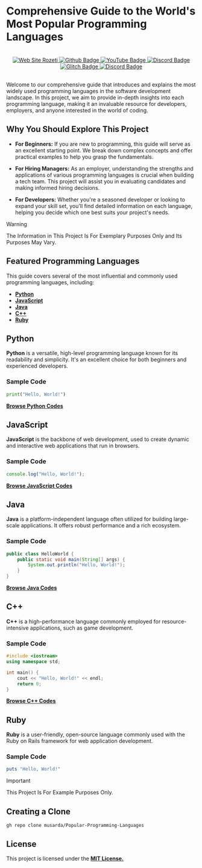 # Comprehensive Guide to the World's Most Popular Programming Languages

<br>
<div style="text-align: center;" align="center">
  <a href="https://musarda.github.io">
    <img src="https://img.shields.io/badge/Visit%20My-Website-E6E6E6" alt="Web Site Rozeti">
  </a>
  <a href="https://www.github.com/musarda"> <!--GitHub Link-->
    <img src="https://img.shields.io/badge/-GitHub-000?style=quare&labelColor=000&logo=GitHub&logoColor=white&link=link" alt="Github Badge">
  </a>
  <a href="https://www.youtube.com/@CodeChain"> <!--YouTube Link-->
    <img src="https://img.shields.io/badge/-YouTube-c4302b?style=quare&labelColor=c4302b&logo=YouTube&logoColor=white&link=link" alt="YouTube Badge">
  </a>
  <a href="https://discord.gg/kf29ZKZyw6"> <!--Discord Link-->
    <img src="https://img.shields.io/badge/-Discord-738adb?style=quare&labelColor=blurple&logo=Discord&logoColor=white&link=link" alt="Discord Badge">
  </a>
  <a href="https://www.glitch.com/@musarda44"> <!--Glitch Link-->
    <img src="https://img.shields.io/badge/-Glitch-2800ff?style=quare&labelColor=2800ff&logo=Glitch&logoColor=white&link=link" alt="Glitch Badge">
  </a>
  <a href="https://discord.gg/Kaye7tpHcQ"> <!--Discord2 Link-->
    <img src="https://img.shields.io/badge/-Discord-738adb?style=quare&labelColor=blurple&logo=Discord&logoColor=white&link=link" alt="Discord Badge">
  </a>
</div>
<br>

Welcome to our comprehensive guide that introduces and explains the most widely used programming languages in the software development landscape. In this project, we aim to provide in-depth insights into each programming language, making it an invaluable resource for developers, employers, and anyone interested in the world of coding.

## Why You Should Explore This Project

- **For Beginners:** If you are new to programming, this guide will serve as an excellent starting point. We break down complex concepts and offer practical examples to help you grasp the fundamentals.
  
- **For Hiring Managers:** As an employer, understanding the strengths and applications of various programming languages is crucial when building a tech team. This project will assist you in evaluating candidates and making informed hiring decisions.

- **For Developers:** Whether you're a seasoned developer or looking to expand your skill set, you'll find detailed information on each language, helping you decide which one best suits your project's needs.

> [!WARNING]  
> The Information in This Project Is For Exemplary Purposes Only and Its Purposes May Vary.

## Featured Programming Languages

This guide covers several of the most influential and commonly used programming languages, including:

- **[Python](#python)**
- **[JavaScript](#javascript)**
- **[Java](#java)**
- **[C++](#c++)**
- **[Ruby](#ruby)**

## Python

**Python** is a versatile, high-level programming language known for its readability and simplicity. It's an excellent choice for both beginners and experienced developers.

### Sample Code

```python
print("Hello, World!")
```
**[Browse Python Codes](https://github.com/musarda/Popular-Programming-Languages/tree/main/src/python)**

## JavaScript

**JavaScript** is the backbone of web development, used to create dynamic and interactive web applications that run in browsers.

### Sample Code

```js
console.log("Hello, World!");
```
**[Browse JavaScript Codes](https://github.com/musarda/Popular-Programming-Languages/tree/main/src/javascript)**

## Java

**Java** is a platform-independent language often utilized for building large-scale applications. It offers robust performance and a rich ecosystem.

### Sample Code

```java
public class HelloWorld {
    public static void main(String[] args) {
        System.out.println("Hello, World!");
    }
}
```
**[Browse Java Codes](https://github.com/musarda/Popular-Programming-Languages/tree/main/src/java)**

## C++

**C++** is a high-performance language commonly employed for resource-intensive applications, such as game development.

### Sample Code

```cpp
#include <iostream>
using namespace std;

int main() {
    cout << "Hello, World!" << endl;
    return 0;
}
```
**[Browse C++ Codes](https://github.com/musarda/Popular-Programming-Languages/tree/main/src/cpp)**

## Ruby

**Ruby** is a user-friendly, open-source language commonly used with the Ruby on Rails framework for web application development.

### Sample Code

```ruby
puts "Hello, World!"
```

> [!IMPORTANT]  
> This Project Is For Example Purposes Only.

## Creating a Clone

```git
gh repo clone musarda/Popular-Programming-Languages
```

## License
This project is licensed under the **[MIT License.](https://github.com/musarda/Popular-Programming-Languages/blob/main/LICENSE)**
